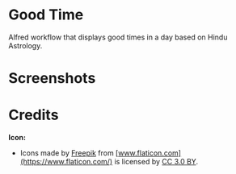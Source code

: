 # Good Time

Alfred workflow that displays good times in a day based on Hindu Astrology.

# Screenshots

# Credits

**Icon:**
- Icons made by [Freepik](https://www.freepik.com/) from [www.flaticon.com](https://www.flaticon.com/) is licensed by [CC 3.0 BY](http://creativecommons.org/licenses/by/3.0/).
